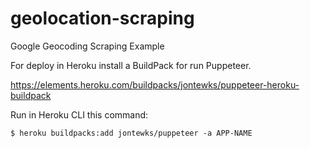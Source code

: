 # geolocation-scraping
Google Geocoding Scraping Example

For deploy in Heroku install a BuildPack for run Puppeteer.

https://elements.heroku.com/buildpacks/jontewks/puppeteer-heroku-buildpack

Run in Heroku CLI this command:

```$ heroku buildpacks:add jontewks/puppeteer -a APP-NAME```
